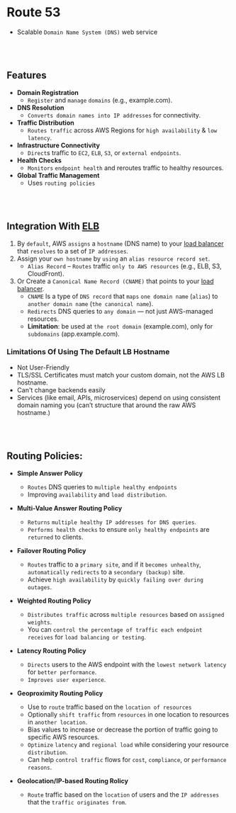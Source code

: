 # Route 53
* Scalable `Domain Name System (DNS)` web service

<br><br>

## Features
* **Domain Registration**
    * `Register` and `manage` `domains` (e.g., example.com).
* **DNS Resolution**
    * `Converts domain names into IP addresses` for connectivity.
* **Traffic Distribution**
    * `Routes traffic` across AWS Regions for `high availability` & `low latency`.
* **Infrastructure Connectivity**
    * `Direct`s traffic to `EC2`, `ELB`, `S3`, or `external endpoints`.
* **Health Checks**
    * `Monitors` `endpoint health` and reroutes traffic to healthy resources.
* **Global Traffic Management**
    * Uses `routing policies`

<br><br>

## Integration With [ELB](../Networking/ElasticLoadBalancer.md)

1. By `default`, AWS `assigns` a `hostname` (DNS name) to your [load balancer]() that `resolves` to a set of `IP addresses`.
2. Assign your `own hostname` by `using` an `alias resource record set`.
    * `Alias Record` – `Routes` traffic `only to AWS resources` (e.g., ELB, S3, CloudFront).
3. Or Create a `Canonical Name Record (CNAME)` that points to your [load balancer]().
    * `CNAME` Is a type of `DNS record` that `maps` `one domain name` (`alias`) to `another domain name` (`the canonical name`).
    * `Redirects` DNS queries to `any domain` — not just AWS-managed resources.
    * **Limitation**: be used at `the root domain` (example.com), only for `subdomains` (app.example.com).

### Limitations Of Using The Default LB Hostname
* Not User-Friendly
* TLS/SSL Certificates must match your custom domain, not the AWS LB hostname.
* Can't change backends easily
* Services (like email, APIs, microservices) depend on using consistent domain naming you (can’t structure that around the raw AWS hostname.)

<br><br>

## Routing Policies:
* **Simple Answer Policy** 
    * `Routes` DNS queries to `multiple healthy endpoints`
    * Improving `availability` and `load distribution`.

* **Multi-Value Answer Routing Policy** 
    * `Returns` `multiple healthy IP addresses for DNS queries`. 
    * `Performs health checks` to ensure `only healthy endpoints` are `returned` to clients.

* **Failover Routing Policy** 
    * `Routes` traffic to a `primary site`, and if it `becomes unhealthy`, `automatically` `redirects` to a `secondary (backup)` site. 
    * Achieve `high availability` by `quickly failing over during outages`.

* **Weighted Routing Policy** 
    * `Distributes traffic` across `multiple resources` based on `assigned weights`. 
    * You can `control the percentage of traffic each endpoint receives` for `load balancing or testing`.

* **Latency Routing Policy** 
    * `Directs` users to the AWS endpoint with the `lowest network latency` for `better performance`.
    * `Improves user experience`.

* **Geoproximity Routing Policy** 
    * Use to `route` traffic based on the `location of resources`
    * Optionally `shift traffic` from `resources` in one location to resources in `another location`.
    * Bias values to increase or decrease the portion of traffic going to specific AWS resources.
    * `Optimize` `latency` and `regional load` while considering your resource `distribution`.
    * Can help `control traffic` flows for `cost`, `compliance`, or `performance reasons`.

* **Geolocation/IP-based Routing Rolicy** 
    * `Route` traffic based on the `location` of users and the `IP addresses` that the `traffic originates from`.